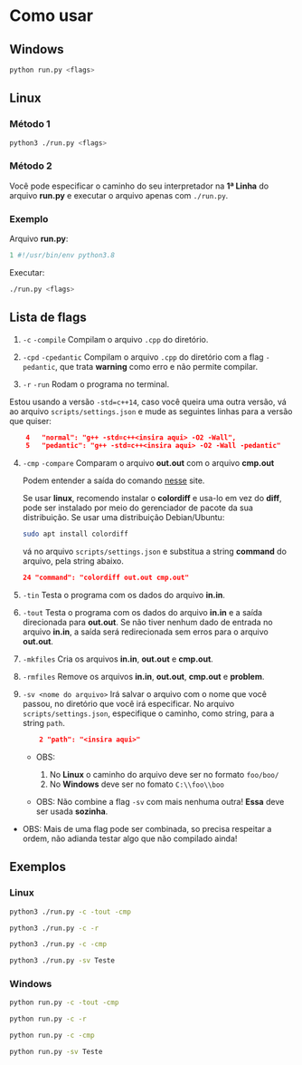 # Como usar

## Windows

```bash
python run.py <flags>
```
## Linux

### Método 1

```bash
python3 ./run.py <flags>
```

### Método 2

Você pode especificar o caminho do seu interpretador  na __1ª Linha__ do arquivo __run.py__ e executar o arquivo apenas com ```./run.py```.

### Exemplo

Arquivo __run.py__:

```py
1 #!/usr/bin/env python3.8
```
Executar:
```bash
./run.py <flags>
```

## Lista de flags

1. ```-c``` ```-compile``` Compilam o arquivo ```.cpp``` do diretório.

2. ```-cpd``` ```-cpedantic``` Compilam o arquivo ```.cpp``` do diretório com a flag ```-pedantic```, que trata __warning__ como erro e não permite compilar.

3. ```-r``` ```-run``` Rodam o programa no terminal.

Estou usando a versão ```-std=c++14```, caso você queira uma outra versão, vá ao arquivo ```scripts/settings.json``` e mude as seguintes linhas para a versão que quiser:


```json
    4   "normal": "g++ -std=c++<insira aqui> -O2 -Wall",
    5   "pedantic": "g++ -std=c++<insira aqui> -O2 -Wall -pedantic"
```


4. ```-cmp``` ```-compare``` Comparam o arquivo __out.out__ com o arquivo __cmp.out__ 

    Podem entender a saída do comando [nesse](http://www.bosontreinamentos.com.br/linux/como-comparar-arquivos-no-linux-com-cmp-comm-diff-e-sdiff/) site.

     Se usar __linux__, recomendo instalar o __colordiff__ e usa-lo em vez do __diff__, pode ser instalado por meio do gerenciador de pacote da sua distribuição. Se usar uma distribuição Debian/Ubuntu:

    ```bash
    sudo apt install colordiff
    ```
    vá no arquivo ```scripts/settings.json``` e substitua a string __command__ do arquivo, pela string abaixo.
     
    ```json
    24 "command": "colordiff out.out cmp.out"
    ```

5. ```-tin``` Testa o programa com os dados do arquivo __in.in__.

6. ```-tout``` Testa o programa com os dados do arquivo __in.in__ e a saída direcionada para __out.out__. Se não tiver nenhum dado de entrada no arquivo __in.in__, a saída será redirecionada sem erros para o arquivo __out.out__.

7. ```-mkfiles``` Cria os arquivos __in.in__, __out.out__ e __cmp.out__.

8. ```-rmfiles``` Remove os arquivos __in.in__, __out.out__, __cmp.out__ e __problem__.

9. ```-sv <nome do arquivo>``` Irá salvar o arquivo com o nome que você passou, no diretório que você irá especificar. No arquivo ```scripts/settings.json```, especifique o caminho, como string, para a string ```path```.

    ```json
        2 "path": "<insira aqui>"
    ```

    * OBS:
        1. No __Linux__ o caminho do arquivo deve ser no formato ```foo/boo/```
        2. No __Windows__ deve ser no fomato ```C:\\foo\\boo``` 
    
    * OBS: Não combine a flag ```-sv``` com mais nenhuma outra! __Essa__ deve ser usada __sozinha__.
 
* OBS: Mais de uma flag pode ser combinada, so precisa respeitar a ordem, não adianda testar algo que não compilado ainda!

## Exemplos

### Linux

```bash
python3 ./run.py -c -tout -cmp
```
```bash
python3 ./run.py -c -r
```
```bash
python3 ./run.py -c -cmp
```
```bash
python3 ./run.py -sv Teste
```

### Windows

```bash
python run.py -c -tout -cmp
```
```bash
python run.py -c -r
```
```bash
python run.py -c -cmp
```
```bash
python run.py -sv Teste
```